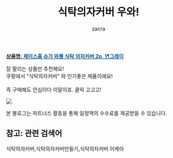 ﻿---
layout: post
title:  "식탁의자커버 우와!"
author: zacra
categories: [ 아이템 ]
tags: [식탁의자커버,식탁의자커버만들기,식탁의자커버 이케아]
image: https://static.coupangcdn.com/image/retail/images/2020/08/25/10/2/36cee093-c4a7-4cc7-ab05-eaa48754a70d.jpg 
description: "쿠팡에서 식탁의자커버 관련 상품으로 가장 잘팔리는 제품 중 하나라는 사실!!."
rating: 4.5
---

<a href="https://link.coupang.com/re/AFFSDP?lptag=AF8407795&pageKey=2015248372&itemId=3428240683&vendorItemId=71414772946&traceid=V0-153-d7e76f1c938f6ac5"><b>상품명: <font color='#01579B'>제이스홈 슈가 와플 식탁 의자커버 2p, 연그레이</font></b></a>

잘 팔리는 상품만 추천해요!<br/>
쿠팡에서 "식탁의자커버" 와 인기좋은 제품이에요!<br/><br/>
즉 구매해도 안심이다 이말이죠. 클릭 고고고! <br/>



<a href="https://link.coupang.com/re/AFFSDP?lptag=AF8407795&pageKey=2015248372&itemId=3428240683&vendorItemId=71414772946&traceid=V0-153-d7e76f1c938f6ac5"><img src="https://thumbnail6.coupangcdn.com/thumbnails/remote/q89/image/retail/images/2020/08/27/11/7/9baf9c11-6a40-4b46-85a8-a474db6ee848.jpg"></a> 

본 블로그는 파트너스 활동을 통해 일정액의 수수료를 제공받을 수 있습니다.

## 참고: 관련 검색어    
식탁의자커버,식탁의자커버만들기,식탁의자커버 이케아